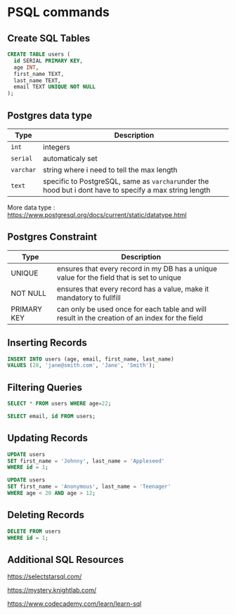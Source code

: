 # PSQL commands

## Create SQL Tables

```sql
CREATE TABLE users (
  id SERIAL PRIMARY KEY,
  age INT,
  first_name TEXT,
  last_name TEXT,
  email TEXT UNIQUE NOT NULL
);
```

## Postgres data type

| Type      | Description                                                                                            |
| --------- | ------------------------------------------------------------------------------------------------------ |
| `ìnt`     | integers                                                                                               |
| `serial`  | automaticaly set                                                                                       |
| `varchar` | string where i need to tell the max length                                                             |
| `text`    | specific to PostgreSQL, same as `varchar`under the hood but i dont have to specify a max string length |

More data type : https://www.postgresql.org/docs/current/static/datatype.html

## Postgres Constraint

| Type        | Description                                                                                    |
| ----------- | ---------------------------------------------------------------------------------------------- |
| UNIQUE      | ensures that every record in my DB has a unique value for the field that is set to unique      |
| NOT NULL    | ensures that every record has a value, make it mandatory to fullfill                           |
| PRIMARY KEY | can only be used once for each table and will result in the creation of an index for the field |

## Inserting Records

```sql
INSERT INTO users (age, email, first_name, last_name)
VALUES (28, 'jane@smith.com', 'Jane', 'Smith');
```

## Filtering Queries

```sql
SELECT * FROM users WHERE age=22;
```

```sql
SELECT email, id FROM users;
```

## Updating Records

```sql
UPDATE users
SET first_name = 'Johnny', last_name = 'Appleseed'
WHERE id = 1;
```

```sql
UPDATE users
SET first_name = 'Anonymous', last_name = 'Teenager'
WHERE age < 20 AND age > 12;
```

## Deleting Records

```sql
DELETE FROM users
WHERE id = 1;
```

## Additional SQL Resources

https://selectstarsql.com/

https://mystery.knightlab.com/

https://www.codecademy.com/learn/learn-sql
